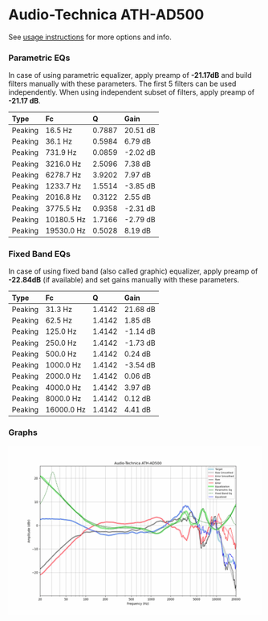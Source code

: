 # Audio-Technica ATH-AD500
See [usage instructions](https://github.com/jaakkopasanen/AutoEq#usage) for more options and info.

### Parametric EQs
In case of using parametric equalizer, apply preamp of **-21.17dB** and build filters manually
with these parameters. The first 5 filters can be used independently.
When using independent subset of filters, apply preamp of **-21.17 dB**.

| Type    | Fc         |      Q | Gain     |
|:--------|:-----------|:-------|:---------|
| Peaking | 16.5 Hz    | 0.7887 | 20.51 dB |
| Peaking | 36.1 Hz    | 0.5984 | 6.79 dB  |
| Peaking | 731.9 Hz   | 0.0859 | -2.02 dB |
| Peaking | 3216.0 Hz  | 2.5096 | 7.38 dB  |
| Peaking | 6278.7 Hz  | 3.9202 | 7.97 dB  |
| Peaking | 1233.7 Hz  | 1.5514 | -3.85 dB |
| Peaking | 2016.8 Hz  | 0.3122 | 2.55 dB  |
| Peaking | 3775.5 Hz  | 0.9358 | -2.31 dB |
| Peaking | 10180.5 Hz | 1.7166 | -2.79 dB |
| Peaking | 19530.0 Hz | 0.5028 | 8.19 dB  |

### Fixed Band EQs
In case of using fixed band (also called graphic) equalizer, apply preamp of **-22.84dB**
(if available) and set gains manually with these parameters.

| Type    | Fc         |      Q | Gain     |
|:--------|:-----------|:-------|:---------|
| Peaking | 31.3 Hz    | 1.4142 | 21.68 dB |
| Peaking | 62.5 Hz    | 1.4142 | 1.85 dB  |
| Peaking | 125.0 Hz   | 1.4142 | -1.14 dB |
| Peaking | 250.0 Hz   | 1.4142 | -1.73 dB |
| Peaking | 500.0 Hz   | 1.4142 | 0.24 dB  |
| Peaking | 1000.0 Hz  | 1.4142 | -3.54 dB |
| Peaking | 2000.0 Hz  | 1.4142 | 0.06 dB  |
| Peaking | 4000.0 Hz  | 1.4142 | 3.97 dB  |
| Peaking | 8000.0 Hz  | 1.4142 | 0.12 dB  |
| Peaking | 16000.0 Hz | 1.4142 | 4.41 dB  |

### Graphs
![](./Audio-Technica%20ATH-AD500.png)